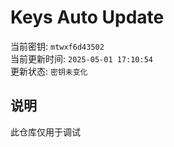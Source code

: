 # Keys Auto Update

当前密钥: `mtwxf6d43502`  
当前更新时间: `2025-05-01 17:10:54`   
更新状态: `密钥未变化`  
  
## 说明
此仓库仅用于调试 
